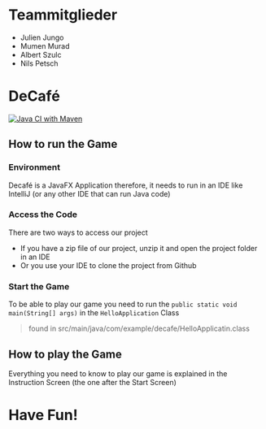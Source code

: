 # Teammitglieder

- Julien Jungo
- Mumen Murad
- Albert Szulc
- Nils Petsch

# DeCafé
[![Java CI with Maven](https://github.com/albiosz/DeCafe/actions/workflows/maven.yml/badge.svg?branch=main)](https://github.com/albiosz/DeCafe/actions/workflows/maven.yml)
## How to run the Game
### Environment
Decafé is a JavaFX Application therefore, it needs to run in an IDE like IntelliJ (or any other IDE that can run Java code)
### Access the Code
There are two ways to access our project
- If you have a zip file of our project, unzip it and open the project folder in an IDE
- Or you use your IDE to clone the project from Github
### Start the Game
To be able to play our game you need to run the `public static void main(String[] args)` in the `HelloApplication` Class
> found in src/main/java/com/example/decafe/HelloApplicatin.class
## How to play the Game
Everything you need to know to play our game is explained in the Instruction Screen (the one after the Start Screen)
# Have Fun!
